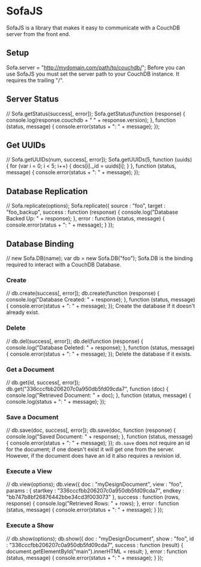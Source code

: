 SofaJS
======
SofaJS is a library that makes it easy to communicate with a CouchDB server from the front end.

Setup
-----
 Sofa.server = "http://mydomain.com/path/to/couchdb/";
Before you can use SofaJS you must set the server path to your CouchDB instance. It requires the trailing "/".

Server Status
-------------
 // Sofa.getStatus(success[, error]);
 Sofa.getStatus(function (response) {
   console.log(response.couchdb + " " + response.version);
 }, function (status, message) {
   console.error(status + ": " + message);
 });
 
Get UUIDs
---------
 // Sofa.getUUIDs(num, success[, error]);
 Sofa.getUUIDs(5, function (uuids) {
   for (var i = 0; i < 5; i++) {
     docs[i]._id = uuids[i];
   }
 }, function (status, message) {
   console.error(status + ": " + message);
 });
 
Database Replication
--------------------
 // Sofa.replicate(options);
 Sofa.replicate({
   source : "foo",
   target : "foo_backup",
   success : function (response) {
     console.log("Database Backed Up: " + response);
   },
   error : function (status, message) {
     console.error(status + ": " + message);
   }
 });
 
Database Binding
----------------
 // new Sofa.DB(name);
 var db = new Sofa.DB("foo");
Sofa.DB is the binding required to interact with a CouchDB Database.

### Create
 // db.create(success[, error]);
 db.create(function (response) {
   console.log("Database Created: " + response);
 }, function (status, message) {
   console.error(status + ": " + message);
 });
Create the database if it doesn't already exist.

### Delete
 // db.del(success[, error]);
 db.del(function (response) {
   console.log("Database Deleted: " + response);
 }, function (status, message) {
   console.error(status + ": " + message);
 });
Delete the database if it exists.

### Get a Document
 // db.get(id, success[, error]);
 db.get("336cccfbb206207c0a950db5fd09cda7", function (doc) {
   console.log("Retrieved Document: " + doc);
 }, function (status, message) {
   console.log(status + ": " + message);
 });
 
### Save a Document
 // db.save(doc, success[, error]);
 db.save(doc, function (response) {
   console.log("Saved Document: " + response);
 }, function (status, message) {
   console.error(status + ": " + message);
 });
`db.save` does not require an id for the document; if one doesn't exist it will get one from the server.
However, if the document does have an id it also requires a revision id.

### Execute a View
 // db.view(options);
 db.view({
   doc : "myDesignDocument",
   view : "foo",
   params : {
     startkey : "336cccfbb206207c0a950db5fd09cda7",
     endkey : "bb747b8bf26876442bbe34cd3f003073"
   },
   success : function (rows, response) {
     console.log("Retrieved Rows: " + rows);
   },
   error : function (status, message) {
     console.error(status + ": " + message);
   }
 });
 
### Execute a Show
 // db.show(options);
 db.show({
   doc : "myDesignDocument",
   show : "foo",
   id : "336cccfbb206207c0a950db5fd09cda7",
   success : function (result) {
     document.getElementById("main").innerHTML = result;
   },
   error : function (status, message) {
     console.error(status + ": " + message);
   }
 });